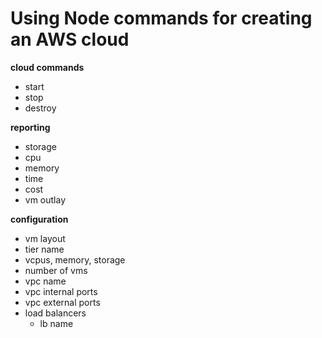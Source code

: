 # Using Node commands for creating an AWS cloud

__cloud commands__
* start
* stop
* destroy

__reporting__
* storage
* cpu
* memory
* time
* cost
* vm outlay

__configuration__
* vm layout
 * tier name
 * vcpus, memory, storage
 * number of vms
* vpc name
 * vpc internal ports
 * vpc external ports
 * load balancers
   * lb name
